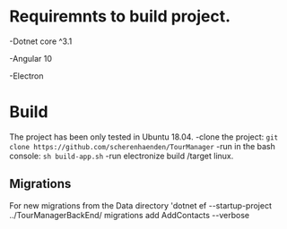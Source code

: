 # Requiremnts to build project.

-Dotnet core ^3.1

-Angular 10

-Electron


# Build
The project has been only tested in Ubuntu 18.04.
-clone the project: `git clone https://github.com/scherenhaenden/TourManager`
-run in the bash console: `sh build-app.sh`
-run electronize build /target linux.


## Migrations
For new migrations from the Data directory 'dotnet ef --startup-project ../TourManagerBackEnd/  migrations add AddContacts --verbose


